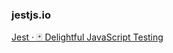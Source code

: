 ### jestjs.io

[Jest · 🃏 Delightful JavaScript Testing](https://jestjs.io/ "Jest · 🃏 Delightful JavaScript Testing")

